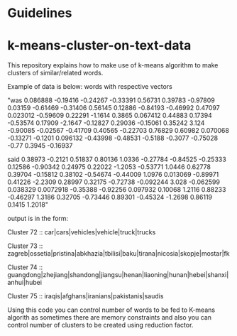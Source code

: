 # Guidelines
# k-means-cluster-on-text-data
This repository explains how to make use of k-means algorithm to make clusters of similar/related words.

Example of data is below:
words with respective vectors

"was 0.086888 -0.19416 -0.24267 -0.33391 0.56731 0.39783 -0.97809 0.03159 -0.61469 -0.31406 0.56145 0.12886 -0.84193 -0.46992 0.47097 0.023012 -0.59609 0.22291 -1.1614 0.3865 0.067412 0.44883 0.17394 -0.53574 0.17909 -2.1647 -0.12827 0.29036 -0.15061 0.35242 3.124 -0.90085 -0.02567 -0.41709 0.40565 -0.22703 0.76829 0.60982 0.070068 -0.13271 -0.1201 0.096132 -0.43998 -0.48531 -0.5188 -0.3077 -0.75028 -0.77 0.3945 -0.16937

said 0.38973 -0.2121 0.51837 0.80136 1.0336 -0.27784 -0.84525 -0.25333 0.12586 -0.90342 0.24975 0.22022 -1.2053 -0.53771 1.0446 0.62778 0.39704 -0.15812 0.38102 -0.54674 -0.44009 1.0976 0.013069 -0.89971 0.41226 -2.2309 0.28997 0.32175 -0.72738 -0.092244 3.028 -0.062599 0.038329 0.0072918 -0.35388 -0.92256 0.097932 0.10068 1.2116 0.88233 -0.46297 1.3186 0.32705 -0.73446 0.89301 -0.45324 -1.2698 0.86119 0.1415 1.2018"

output is in the form:

Cluster 72 :: car|cars|vehicles|vehicle|truck|trucks

Cluster 73 :: zagreb|ossetia|pristina|abkhazia|tbilisi|baku|tirana|nicosia|skopje|mostar|fk

Cluster 74 :: guangdong|zhejiang|shandong|jiangsu|henan|liaoning|hunan|hebei|shanxi|anhui|hubei

Cluster 75 :: iraqis|afghans|iranians|pakistanis|saudis

Using this code you can control number of words to be fed to K-means algorith as sometimes there are memory constraints and
also you can control number of clusters to be created using reduction factor.

